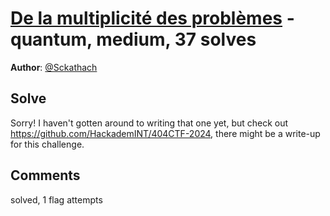 [De la multiplicité des problèmes](challenge_files/README.md) - quantum, medium, 37 solves
===

**Author**: [@Sckathach](https://github.com/Sckathach)    

## Solve

Sorry! I haven't gotten around to writing that one yet, but check out https://github.com/HackademINT/404CTF-2024, there might be a write-up for this challenge.

## Comments

solved, 1 flag attempts